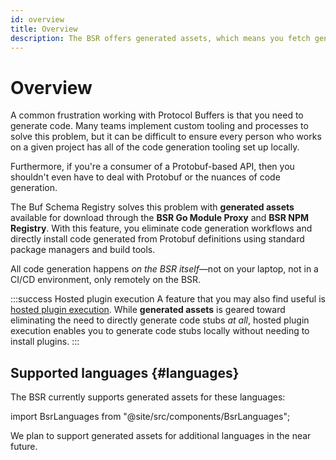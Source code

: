 ```yaml
---
id: overview
title: Overview
description: The BSR offers generated assets, which means you fetch generated source code like any other dependency.
---
```


# Overview

A common frustration working with Protocol Buffers is that you need to generate code. Many teams implement custom tooling and processes to solve this problem, but it can be difficult to ensure every person who works on a given project has all of the code generation tooling set up locally.

Furthermore, if you're a consumer of a Protobuf-based API, then you shouldn't even have to deal with Protobuf or the nuances of code generation.

The Buf Schema Registry solves this problem with **generated assets** available for download through the **BSR Go Module Proxy** and **BSR NPM Registry**. With this feature, you eliminate code generation workflows and directly install code generated from Protobuf definitions using standard package managers and build tools.

All code generation happens _on the BSR itself_&mdash;not on your laptop, not in a CI/CD environment, only remotely on the BSR.

:::success Hosted plugin execution
A feature that you may also find useful is [hosted plugin execution](../hosted-plugins.md). While **generated assets** is geared toward eliminating the need to directly generate code stubs _at all_, hosted plugin execution enables you to generate code stubs locally without needing to install plugins.
:::

## Supported languages {#languages}

The BSR currently supports generated assets for these languages:

import BsrLanguages from "@site/src/components/BsrLanguages";

<BsrLanguages />

We plan to support generated assets for additional languages in the near future.

